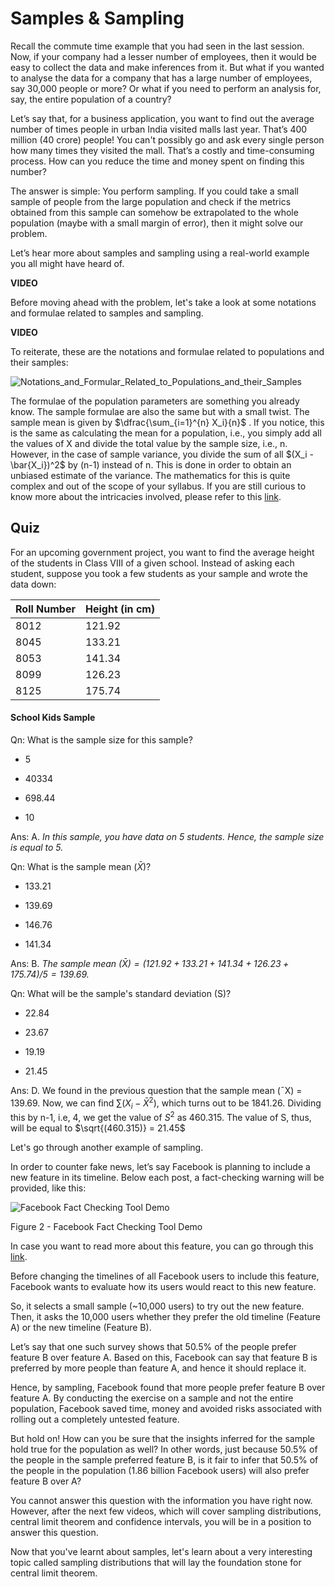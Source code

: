 # Samples & Sampling

Recall the commute time example that you had seen in the last session. Now, if your company had a lesser number of employees, then it would be easy to collect the data and make inferences from it. But what if you wanted to analyse the data for a company that has a large number of employees, say 30,000 people or more? Or what if you need to perform an analysis for, say, the entire population of a country?

Let’s say that, for a business application, you want to find out the average number of times people in urban India visited malls last year. That’s 400 million (40 crore) people! You can't possibly go and ask every single person how many times they visited the mall. That’s a costly and time-consuming process. How can you reduce the time and money spent on finding this number?

The answer is simple: You perform sampling. If you could take a small sample of people from the large population and check if the metrics obtained from this sample can somehow be extrapolated to the whole population (maybe with a small margin of error), then it might solve our problem.

Let’s hear more about samples and sampling using a real-world example you all might have heard of.

**VIDEO**

Before moving ahead with the problem, let's take a look at some notations and formulae related to samples and sampling.

**VIDEO**

To reiterate, these are the notations and formulae related to populations and their samples:

![Notations_and_Formular_Related_to_Populations_and_their_Samples](https://i.ibb.co/D9wqj3Y/Notations-and-Formular-Related-to-Populations-and-their-Samples.png)

The formulae of the population parameters are something you already know.  The sample formulae are also the same but with a small twist. The sample mean is given by $\dfrac{\sum_{i=1}^{n} X_i}{n}$ . If you notice, this is the same as calculating the mean for a population, i.e., you simply add all the values of X and divide the total value by the sample size, i.e., n. However, in the case of sample variance, you divide the sum of all $(X_i - \bar{X_i})^2$ by (n-1) instead of n. This is done in order to obtain an unbiased estimate of the variance. The mathematics for this is quite complex and out of the scope of your syllabus. If you are still curious to know more about the intricacies involved, please refer to this [link](https://www.ma.utexas.edu/users/mks/M358KInstr/SampleSDPf.pdf).

## **Quiz**

For an upcoming government project, you want to find the average height of the students in Class VIII of a given school. Instead of asking each student, suppose you took a few students as your sample and wrote the data down:

| Roll Number | Height (in cm) |
| ----------- | -------------- |
| 8012        | 121.92         |
| 8045        | 133.21         |
| 8053        | 141.34         |
| 8099        | 126.23         |
| 8125        | 175.74         |

#### School Kids Sample

Qn: What is the sample size for this sample?

- 5

- 40334

- 698.44

- 10

Ans: A. *In this sample, you have data on 5 students. Hence, the sample size is equal to 5.*

Qn: What is the sample mean ($\bar{X}$)?

- 133.21

- 139.69

- 146.76

- 141.34

Ans: B. *The sample mean $(\bar{X}) = (121.92 + 133.21 + 141.34 + 126.23 + 175.74)/5 = 139.69$.*

Qn: What will be the sample's standard deviation (S)?

- 22.84

- 23.67

- 19.19

- 21.45

Ans: D. We found in the previous question that the sample mean (¯X) = 139.69. Now, we can find $\sum(X_i - \bar{X}^2)$, which turns out to be 1841.26. Dividing this by n-1, i.e, 4, we get the value of $S^2$ as 460.315. The value of S, thus, will be equal to $\sqrt{(460.315)} = 21.45$

Let's go through another example of sampling.

In order to counter fake news, let’s say Facebook is planning to include a new feature in its timeline. Below each post, a fact-checking warning will be provided, like this:

![Facebook Fact Checking Tool Demo](https://i.ibb.co/VDQ1tqB/Facebook-Fact-Checking-Tool-Demo.jpg)

Figure 2 - Facebook Fact Checking Tool Demo

In case you want to read more about this feature, you can go through this [link](http://fortune.com/2017/03/22/facebook-fact-checking-tool/).

Before changing the timelines of all Facebook users to include this feature, Facebook wants to evaluate how its users would react to this new feature.

So, it selects a small sample (~10,000 users) to try out the new feature. Then, it asks the 10,000 users whether they prefer the old timeline (Feature A) or the new timeline (Feature B).

Let’s say that one such survey shows that 50.5% of the people prefer feature B over feature A. Based on this, Facebook can say that feature B is preferred by more people than feature A, and hence it should replace it.

Hence, by sampling, Facebook found that more people prefer feature B over feature A. By conducting the exercise on a sample and not the entire population, Facebook saved time, money and avoided risks associated with rolling out a completely untested feature.

But hold on! How can you be sure that the insights inferred for the sample hold true for the population as well? In other words, just because 50.5% of the people in the sample preferred feature B, is it fair to infer that 50.5% of the people in the population (1.86 billion Facebook users) will also prefer feature B over A?

You cannot answer this question with the information you have right now. However, after the next few videos, which will cover sampling distributions, central limit theorem and confidence intervals, you will be in a position to answer this question.

Now that you've learnt about samples, let's learn about a very interesting topic called sampling distributions that will lay the foundation stone for central limit theorem.

